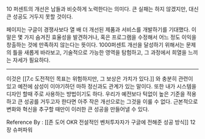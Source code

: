 10 퍼센트의 개선은 남들과 비슷하게 노력한다는 의미다. 큰 실패는 하지 않겠지만, 대신 큰 성공도 거두지 못할 것이다. 

페이지는 구글이 경쟁사보다 열 배 더 개선된 제품과 서비스를 개발하기를 기대했다. 이 말은 몇 가지 숨겨진 효율성을 발견하거나, 혹은 프로그램을 수정해서 어느 정도 이익을 창출하는 것에 만족하지 않는다는 뜻이다. 1000퍼센트 개선을 달성하기 위해서는 문제의 틀을 새롭게 바라보고, 기술적으로 가능한 영역을 탐험하고, 그 과정에서 희열을 느끼는 자세가 필요하다.

------

이것은 [[7.c 도전적인 목표는 위험하지만, 그 보상은 가치가 있다.]] 와 충분히 관련이 있고 예전에 삼성이 이야기하던 마하 정신과도 관계가 있는 말이다. 또한 내가 시스템을 디자인 할때 주로 사용하는 방법이기도 하다. 우리가 예전보다 턱없이 높은 기준을 적용하고 큰 성공를 거두고자 한다면 아주 작은 개선으로는 그것을 이룰 수 없다. 근본적으로 변화와 혁신을 추구할 때만이 이러한 큰 성공을 만들어낼 수 있다. 

Reference By : [[존 도어 OKR 전설적인 벤처투자자가 구글에 전해준 성공 방식]] 12장 슈퍼파워